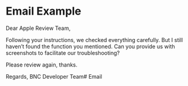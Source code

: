# Email Example

Dear Apple Review Team,

Following your instructions, we checked everything carefully. But I still haven’t found the function you mentioned. Can you provide us with screenshots to facilitate our troubleshooting?

Please review again, thanks.

Regards,
BNC Developer Team# Email
